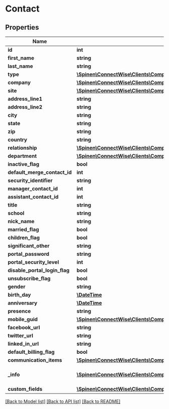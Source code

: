 # Contact

## Properties
Name | Type | Description | Notes
------------ | ------------- | ------------- | -------------
**id** | **int** |  | [optional] 
**first_name** | **string** |  | 
**last_name** | **string** |  | [optional] 
**type** | [**\Spinen\ConnectWise\Clients\Company\Model\ContactTypeReference**](ContactTypeReference.md) |  | [optional] 
**company** | [**\Spinen\ConnectWise\Clients\Company\Model\CompanyReference**](CompanyReference.md) |  | [optional] 
**site** | [**\Spinen\ConnectWise\Clients\Company\Model\SiteReference**](SiteReference.md) |  | [optional] 
**address_line1** | **string** |  | [optional] 
**address_line2** | **string** |  | [optional] 
**city** | **string** |  | [optional] 
**state** | **string** |  | [optional] 
**zip** | **string** |  | [optional] 
**country** | **string** |  | [optional] 
**relationship** | [**\Spinen\ConnectWise\Clients\Company\Model\RelationshipReference**](RelationshipReference.md) |  | [optional] 
**department** | [**\Spinen\ConnectWise\Clients\Company\Model\ContactDepartmentReference**](ContactDepartmentReference.md) |  | [optional] 
**inactive_flag** | **bool** |  | [optional] 
**default_merge_contact_id** | **int** |  | [optional] 
**security_identifier** | **string** |  | [optional] 
**manager_contact_id** | **int** |  | [optional] 
**assistant_contact_id** | **int** |  | [optional] 
**title** | **string** |  | [optional] 
**school** | **string** |  | [optional] 
**nick_name** | **string** |  | [optional] 
**married_flag** | **bool** |  | [optional] 
**children_flag** | **bool** |  | [optional] 
**significant_other** | **string** |  | [optional] 
**portal_password** | **string** |  | [optional] 
**portal_security_level** | **int** |  | [optional] 
**disable_portal_login_flag** | **bool** |  | [optional] 
**unsubscribe_flag** | **bool** |  | [optional] 
**gender** | **string** |  | [optional] 
**birth_day** | [**\DateTime**](\DateTime.md) |  | [optional] 
**anniversary** | [**\DateTime**](\DateTime.md) |  | [optional] 
**presence** | **string** |  | [optional] 
**mobile_guid** | [**\Spinen\ConnectWise\Clients\Company\Model\Guid**](Guid.md) |  | [optional] 
**facebook_url** | **string** |  | [optional] 
**twitter_url** | **string** |  | [optional] 
**linked_in_url** | **string** |  | [optional] 
**default_billing_flag** | **bool** |  | [optional] 
**communication_items** | [**\Spinen\ConnectWise\Clients\Company\Model\ContactCommunicationItem[]**](ContactCommunicationItem.md) |  | [optional] 
**_info** | [**\Spinen\ConnectWise\Clients\Company\Model\Metadata**](Metadata.md) | Metadata of the entity | [optional] 
**custom_fields** | [**\Spinen\ConnectWise\Clients\Company\Model\CustomFieldValue[]**](CustomFieldValue.md) |  | [optional] 

[[Back to Model list]](../README.md#documentation-for-models) [[Back to API list]](../README.md#documentation-for-api-endpoints) [[Back to README]](../README.md)


